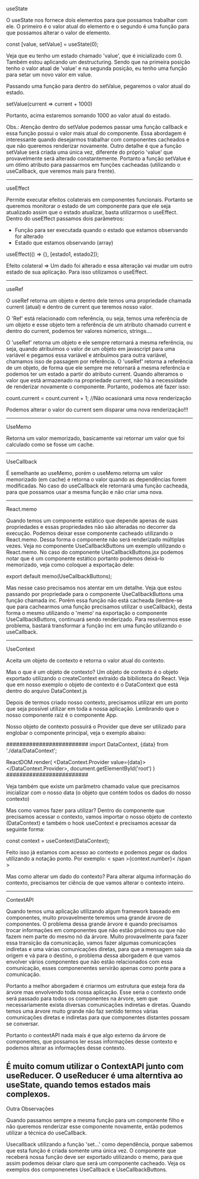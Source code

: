 useState

O useState nos fornece dois elementos para que possamos trabalhar com ele. 
O primeiro é o valor atual do elemento e o segundo é uma função para que possamos alterar o valor de elemento.

const [value, setValue] = useState(0);

Veja que eu tenho um estado chamado 'value', que é inicializado com 0. 
Também estou aplicando um destructuring. Sendo que na primeira posição tenho o valor atual de 'value' e na segunda posição, eu tenho uma função
para setar um novo valor em value.


Passando uma função para dentro do setValue, pegaremos o valor atual do estado.

setValue(current => current + 1000) 

Portanto, acima estaremos somando 1000 ao valor atual do estado.

Obs.: Atenção dentro do setValue podemos passar uma função callback e essa função possui o valor mais atual do componente.
Essa abordagem é interessante quando desejarmos trabalhar com componentes cacheados e que não queremos renderizar novamente. 
Outro detalhe é que a função setValue será criada uma única vez, diferente do próprio 'value' que provavelmente será
alterado constantemente. Portanto a função setValue é um ótimo atributo para passarmos em funções cacheadas (utilizando o useCallback, que veremos mais para frente).

---------------------------------------------------------------

useEffect

Permite executar efeitos colaterais em componentes funcionais.
Portanto se queremos monitorar o estado de um componente para que ele seja atualizado assim que o estado atualizar, basta utilizarmos o useEffect.
Dentro do useEffect passamos dois parâmetros:

- Função para ser executada quando o estado que estamos observando for alterado
- Estado que estamos observando (array)

useEffect(() => {}, [estado1, estado2]);

Efeito colateral => Um dado foi alterado e essa alteração vai mudar um outro estado de sua aplicação. Para isso utilizamos o useEffect.

---------------------------------------------------------------

useRef

O useRef retorna um objeto e dentro dele temos uma propriedade chamada current (atual) e dentro de current que teremos nosso valor.

O 'Ref' está relacionado com referência, ou seja, temos uma referência de um objeto e esse objeto tem a referência de um atributo chamado current e
dentro do current, podemos ter valores númerico, strings.... 

O 'useRef' retorna um objeto e ele sempre retornará a mesma referência, ou seja, quando atribuímos o valor de um objeto em javascript para uma variável e pegamos essa variável e atribuímos para outra variável, chamamos isso de passagem por referência.
O 'useRef' retorna a referência de um objeto, de forma que ele sempre me retornará a mesma referência e podemos ter um estado a partir do atributo current.
Quando alteramos o valor que está armazenado na propriedade current, não há a necessidade de renderizar novamente o componente. Portanto, podemos até fazer isso: 

count.current = count.current + 1; //Não ocasionará uma nova renderização

Podemos alterar o valor do current sem disparar uma nova renderização!!!

---------------------------------------------------------------

UseMemo

Retorna um valor memorizado, basicamente vai retornar um valor que foi calculado como se fosse um cache.


---------------------------------------------------------------

UseCallback

É semelhante ao useMemo, porém o useMemo retorna um valor memorizado (em cache) e retorna o valor quando as dependências forem modificadas. No caso do useCallback ele retornará uma função cacheada, para que possamos usar a mesma função e não criar uma nova. 


---------------------------------------------------------------
React.memo

Quando temos um componente estático que depende apenas de suas propriedades e essas propriedades não são alteradas no decorrer
da execução. Podemos deixar esse componente cacheado utilizando o React.memo. 
Dessa forma o componente não será renderizado múltiplas vezes. Veja no componente UseCallbackButtons um exemplo utilizando o 
React.memo. 
No caso do componente UseCallbackButtons.jsx podemos notar que é um componente estático portanto podemos deixá-lo memorizado,
veja como coloquei a exportação dele: 

export default memo(UseCallbackButtons);

Mas nesse caso precisamos nos atentar em um detalhe. Veja que estou passando por propriedade para o componente UseCallbackButtons
uma função chamada inc. 
Porém essa função não está cacheada (lembre-se que para cachearmos uma função precisamos utilizar o useCallback), desta forma
o mesmo utilizando o 'memo' na exportação o componente UseCallbackButtons, continuará sendo renderizado.
Para resolvermos esse problema, bastará transformar a função inc em uma função utilizando o useCallback.

---------------------------------------------------------------
UseContext

Aceita um objeto de contexto e retorna o valor atual do contexto. 

Mas o que é um objeto de contexto? 
Um objeto de contexto é o objeto exportado utilizando o createContext extraído da bibilioteca do React.
Veja que em nosso exemplo o objeto de contexto é o DataContext que está dentro do arquivo DataContext.js

Depois de termos criado nosso contexto, precisamos utilizar em um ponto que seja possível utilizar em toda a nossa aplicação.
Lembrando que o nosso componente raíz é o componente App.

Nosso objeto de contexto possuirá o Provider que deve ser utilizado para englobar o componente principal, veja o exemplo abaixo: 

#########################
import DataContext, {data} from './data/DataContext';

ReactDOM.render(
    <DataContext.Provider value={data}>
        <App />
    </DataContext.Provider>,
    document.getElementById('root')
)
#########################

Veja também que existe um parâmetro chamado value que precisamos inicializar com o nosso data (o objeto que contém todos os dados do nosso contexto)

Mas como vamos fazer para utilizar? 
Dentro do componente que precisamos acessar o contexto, vamos importar o nosso objeto de contexto (DataContext) e também
o hook useContext e precisamos acessar da seguinte forma:

const context = useContext(DataContext);

Feito isso já estamos com acesso ao contexto e podemos pegar os dados utilizando a notação ponto. Por exemplo:
< span >{context.number}< /span >


Mas como alterar um dado do contexto?
Para alterar alguma informação do contexto, precisamos ter ciência de que vamos alterar o contexto inteiro.


---------------------------------------------------------------
ContextAPI

Quando temos uma aplicação utilizando algum framework baseado em componentes, muito provavelmente teremos uma grande árvore de componentes.
O problema dessa grande árvore é quando precisamos trocar informações em componentes que não estão próximos ou que não fazem 
nem parte do mesmo nó da árvore. Muito provavelmente para fazer essa transição da comunicação, vamos fazer algumas comunicações indiretas e uma várias comunicações diretas, para que a mensagem saia da origem e vá para o destino, o problema dessa aborgadem é que vamos envolver vários componentes que não estão relacionados com essa comunicação, esses componenentes servirão apenas como ponte para a comunicação. 

Portanto a melhor aborgadem é criarmos um estrutura que esteja fora da árvore mas envolvendo toda nossa aplicação. Esse seria o contexto onde será passado para todos os componentes na árvore, sem que necessariamente exista diversas comunicações indiretas e diretas. 
Quando temos uma árvore muito grande não faz sentido termos várias comunicações diretas e indiretas para que componentes distantes possam se conversar.

Portanto o contextAPI nada mais é que algo externo da árvore de componentes, que possamos ler essas informações desse contexto e podemos alterar as informações desse contexto.

É muito comum utilizar o ContextAPI junto com useReducer. O useReducer é uma alterntiva ao useState, quando temos estados mais complexos.
---------------------------------------------------------------
Outra Observações

Quando passamos sempre a mesma função para um componente filho e não queremos renderizar esse componente novamente, então podemos utilizar a técnica do useCallback. 

Usecallback utilizando a função 'set...' como dependência, porque sabemos que esta função é criada somente uma única vez. 
O componente que receberá nossa função deve ser exportado utilizando o memo, para que assim podemos deixar claro que será
um componente cacheado.
Veja os exemplos dos componenetes UseCallback e UseCallbackButtons.

